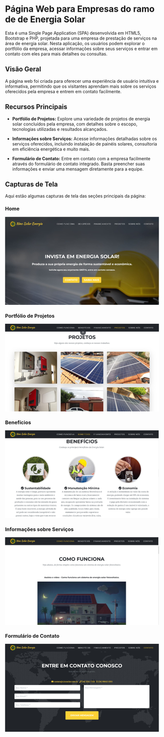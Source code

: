 # Página Web para Empresas do ramo de de Energia Solar

Esta é uma Single Page Application (SPA) desenvolvida em HTML5, Bootstrap e PHP, projetada para uma empresa de prestação de serviços na área de energia solar. 
Nesta aplicação, os usuários podem explorar o portfólio da empresa, acessar informações sobre seus serviços e entrar em contato com eles para mais detalhes ou consultas.

## Visão Geral

A página web foi criada para oferecer uma experiência de usuário intuitiva e informativa, permitindo que os visitantes aprendam mais sobre os serviços oferecidos pela empresa e entrem em contato facilmente.

## Recursos Principais

- **Portfólio de Projetos:** Explore uma variedade de projetos de energia solar concluídos pela empresa, com detalhes sobre o escopo, tecnologias utilizadas e resultados alcançados.

- **Informações sobre Serviços:** Acesse informações detalhadas sobre os serviços oferecidos, incluindo instalação de painéis solares, consultoria em eficiência energética e muito mais.

- **Formulário de Contato:** Entre em contato com a empresa facilmente através do formulário de contato integrado. Basta preencher suas informações e enviar uma mensagem diretamente para a equipe.

## Capturas de Tela

Aqui estão algumas capturas de tela das seções principais da página:

### Home

![Home](img/ninosolar-01-home.jpg)

### Portfólio de Projetos

![Portfólio](img/ninosolar-02-portfolio.jpg)

### Benefícios

![Benefícios](img/ninosolar-02-benefits.jpg)

### Informações sobre Serviços

![Serviços](img/ninosolar-02-how-it-works.jpg)

### Formulário de Contato

![Contato](img/ninosolar-02-contact.jpg)

